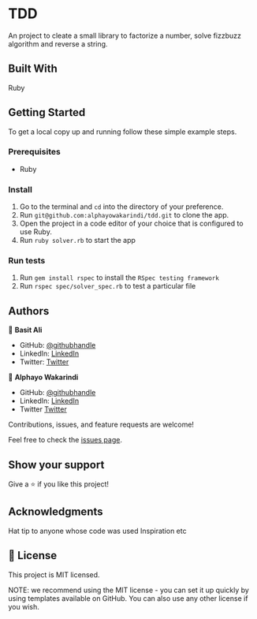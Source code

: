 # TDD
An project to cleate a small library to factorize a number, solve fizzbuzz algorithm and reverse a string.

## Built With
Ruby

## Getting Started

To get a local copy up and running follow these simple example steps.

### Prerequisites

- Ruby

### Install

1. Go to the terminal and `cd` into the directory of your preference.
2. Run `git@github.com:alphayowakarindi/tdd.git` to clone the app.
3. Open the project in a code editor of your choice that is configured to use Ruby.
4. Run `ruby solver.rb` to start the app

### Run tests
1. Run `gem install rspec` to install the `RSpec testing framework`
2. Run `rspec spec/solver_spec.rb` to test a particular file

## Authors

👤 **Basit Ali**

- GitHub: [@githubhandle](https://github.com/basitali111)
- LinkedIn: [LinkedIn](https://www.linkedin.com/in/basit-ali-jobs/)
- Twitter: [Twitter](https://twitter.com/BasitAl35031734)

👤 **Alphayo Wakarindi**

- GitHub: [@githubhandle](https://github.com/alphayowakarindi)
- LinkedIn: [LinkedIn](https://www.linkedin.com/in/alphayo-wakarindi-15a825236/)
- Twitter [Twitter](https://twitter.com/alphayowakarind)

Contributions, issues, and feature requests are welcome!

Feel free to check the [issues page](https://github.com/alphayowakarindi/tdd/issues).

## Show your support
Give a ⭐️ if you like this project!

## Acknowledgments
Hat tip to anyone whose code was used
Inspiration
etc
## 📝 License
This project is MIT licensed.

NOTE: we recommend using the MIT license - you can set it up quickly by using templates available on GitHub. You can also use any other license if you wish.
